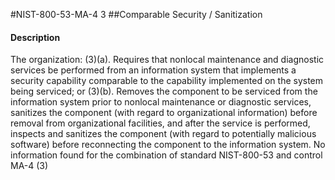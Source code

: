 #NIST-800-53-MA-4 3
##Comparable Security / Sanitization
#### Description
The organization:
   (3)(a).  Requires that nonlocal maintenance and diagnostic services be performed from an information system that implements a security capability comparable to the capability implemented on the system being serviced; or
   (3)(b).  Removes the component to be serviced from the information system prior to nonlocal maintenance or diagnostic services, sanitizes the component (with regard to organizational information) before removal from organizational facilities, and after the service is performed, inspects and sanitizes the component (with regard to potentially malicious software) before reconnecting the component to the information system.
No information found for the combination of standard NIST-800-53 and control MA-4 (3)
